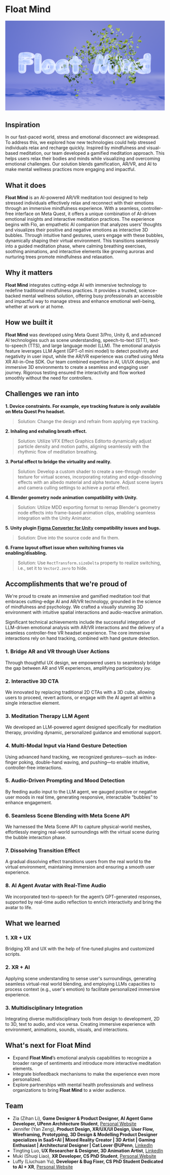 # Float Mind

[![Float Mind Windows Splash Intro](docs/Splash_Intro.png)](docs/Splash_Intro.mp4)

## Inspiration

In our fast-paced world, stress and emotional disconnect are widespread. To address this, we explored how new technologies could help stressed individuals relax and recharge quickly. Inspired by mindfulness and visual-based meditation, our team developed a gamified meditation approach. This helps users relax their bodies and minds while visualizing and overcoming emotional challenges. Our solution blends gamification, AR/VR, and AI to make mental wellness practices more engaging and impactful.

## What it does

**Float Mind** is an AI-powered AR/VR meditation tool designed to help stressed individuals effectively relax and reconnect with their emotions through an immersive mindfulness experience. With a seamless, controller-free interface on Meta Quest, it offers a unique combination of AI-driven emotional insights and interactive meditation practices.
The experience begins with Flo, an empathetic AI companion that analyzes users’ thoughts and visualizes their positive and negative emotions as interactive 3D bubbles. Through intuitive hand gestures, users engage with these bubbles, dynamically shaping their virtual environment. This transitions seamlessly into a guided meditation phase, where calming breathing exercises, soothing animations, and interactive elements like growing auroras and nurturing trees promote mindfulness and relaxation.

## Why it matters

**Float Mind** integrates cutting-edge AI with immersive technology to redefine traditional mindfulness practices. It provides a trusted, science-backed mental wellness solution, offering busy professionals an accessible and impactful way to manage stress and enhance emotional well-being, whether at work or at home.

## How we built it

**Float Mind** was developed using Meta Quest 3/Pro, Unity 6, and advanced AI technologies such as scene understanding, speech-to-text (STT), text-to-speech (TTS), and large language model (LLM). The emotional analysis feature leverages LLM Agent (GPT-o1 mini model) to detect positivity and negativity in user input, while the AR/VR experience was crafted using Meta XR All-in-One SDK. Our team combined expertise in AI, UI/UX design, and immersive 3D environments to create a seamless and engaging user journey. Rigorous testing ensured the interactivity and flow worked smoothly without the need for controllers.

## Challenges we ran into

**1. Device constraints. For example, eye tracking feature is only available on Meta Quest Pro headset.**

> Solution: Change the design and refrain from applying eye tracking.

**2. Inhaling and exhaling breath effect.**

> Solution: Utilize VFX Effect Graphics Editorto dynamically adjust particle density and motion paths, aligning seamlessly with the rhythmic flow of meditation breathing.

**3. Portal effect to bridge the virtuality and reality.**

> Solution: Develop a custom shader to create a see-through render texture for virtual scenes, incorporating rotating and edge-dissolving effects with an albedo material and alpha texture. Adjust scene layers and camera culling settings to achieve a portal effect.

**4. Blender geometry node animation compatibility with Unity.**

> Solution: Utilize MDD exporting format to remap Blender's geometry node effects into frame-based animation clips, enabling seamless integration with the Unity Animator.

**5. Unity plugin [Figma Converter for Unity](https://assetstore.unity.com/packages/tools/utilities/figma-converter-for-unity-198134) compatibility issues and bugs.**

> Solution: Dive into the source code and fix them.

**6. Frame layout offset issue when switching frames via enabling/disabling.**

> Solution: Use `RectTransform.sizeDelta` property to realize switching, i.e., set it to `Vector2.zero` to hide.

## Accomplishments that we're proud of

We're proud to create an immersive and gamified meditation tool that embraces cutting-edge AI and AR/VR technology, grounded in the science of mindfulness and psychology. We crafted a visually stunning 3D environment with intuitive spatial interactions and audio-reactive animation.

Significant technical achievements include the successful integration of LLM-driven emotional analysis with AR/VR interactions and the delivery of a seamless controller-free VR headset experience. The core immersive interactions rely on hand tracking, combined with hand gesture detection.

### 1. Bridge AR and VR through User Actions

Through thoughtful UX design, we empowered users to seamlessly bridge the gap between AR and VR experiences, amplifying participatory joy.

### 2. Interactive 3D CTA

We innovated by replacing traditional 2D CTAs with a 3D cube, allowing users to proceed, revert actions, or engage with the AI agent all within a single interactive element.

### 3. Meditation Therapy LLM Agent

We developed an LLM-powered agent designed specifically for meditation therapy, providing dynamic, personalized guidance and emotional support.

### 4. Multi-Modal Input via Hand Gesture Detection

Using advanced hand tracking, we recognized gestures—such as index-finger poking, double-hand waving, and pushing—to enable intuitive, controller-free interactions.

### 5. Audio-Driven Prompting and Mood Detection

By feeding audio input to the LLM agent, we gauged positive or negative user moods in real time, generating responsive, interactable “bubbles” to enhance engagement.

### 6. Seamless Scene Blending with Meta Scene API

We harnessed the Meta Scene API to capture physical-world meshes, effortlessly merging real-world surroundings with the virtual scene during the bubble interaction phase.

### 7. Dissolving Transition Effect

A gradual dissolving effect transitions users from the real world to the virtual environment, maintaining immersion and ensuring a smooth user experience.

### 8. AI Agent Avatar with Real-Time Audio

We incorporated text-to-speech for the agent’s GPT-generated responses, supported by real-time audio reflection to enrich interactivity and bring the avatar to life.

## What we learned

### 1. XR + UX

Bridging XR and UX with the help of fine-tuned plugins and customized scripts.

### 2. XR + AI

Applying scene understanding to sense user's surroundings, generating seamless virtual-real world blending, and employing LLMs capacities to process context (e.g., user's emotion) to facilitate personalized immersive experience. 

### 3. Multidisciplinary Integration

Integrating diverse multidisciplinary tools from design to development, 2D to 3D, text to audio, and vice versa. Creating immersive experience with environment, animations, sounds, visuals, and interactions.

## What's next for Float Mind

- Expand **Float Mind**’s emotional analysis capabilities to recognize a broader range of sentiments and introduce more interactive meditation elements.
- Integrate biofeedback mechanisms to make the experience even more personalized.
- Explore partnerships with mental health professionals and wellness organizations to bring **Float Mind** to a wider audience.

## Team

- Zia (Zihan Li), **Game Designer & Product Designer, AI Agent Game Developer, UPenn Architecture Student**, [Personal Website](https://www.zihanli.org/)
- Jennifer (Yan Zeng), **Product Design, XR/UX/UI Design, User Flow, Wireframing, Prototyping, 3D Design & Modelling Product Designer specializes in SaaS+AI | Mixed Reality Creator | 3D Artist | Gaming Enthusiast | Architectural Designer | Cat Lover @UPenn**, [LinkedIn](https://www.linkedin.com/in/jennifer-zeng-b4244b171/)
- Tingting Luo, **UX Researcher & Designer, 3D Animation Artist**, [LinkedIn](https://www.linkedin.com/in/tingting-luo-uiux/)
- Muki (Shuqi Liao), **XR Developer, CS PhD Student**, [Personal Website](https://yvettemuki.github.io/)
- Luffy (Liuchuan Yu), **Developer & Bug Fixer, CS PhD Student Dedicated to AI + XR**, [Personal Website](https://www.chuange.org/)